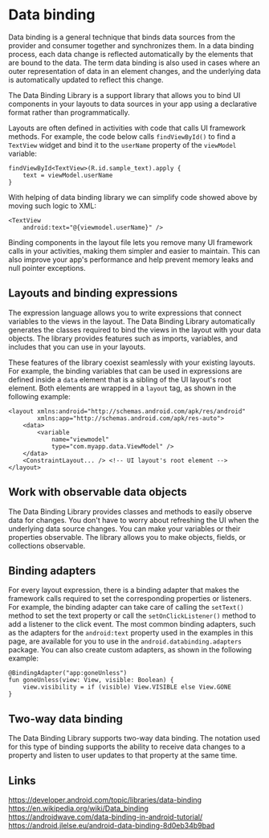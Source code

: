 # Data binding

Data binding is a general technique that binds data sources from the provider and consumer together and synchronizes them. In a data binding process, each data change is reflected automatically by the elements that are bound to the data. The term data binding is also used in cases where an outer representation of data in an element changes, and the underlying data is automatically updated to reflect this change.

The Data Binding Library is a support library that allows you to bind UI components in your layouts to data sources in your app using a declarative format rather than programmatically.

Layouts are often defined in activities with code that calls UI framework methods. For example, the code below calls `findViewById()` to find a `TextView` widget and bind it to the `userName` property of the `viewModel` variable:
```
findViewById<TextView>(R.id.sample_text).apply {
    text = viewModel.userName
}
```

With helping of data binding library we can simplify code showed above by moving such logic to XML:

```
<TextView
    android:text="@{viewmodel.userName}" />
```

Binding components in the layout file lets you remove many UI framework calls in your activities, making them simpler and easier to maintain. This can also improve your app's performance and help prevent memory leaks and null pointer exceptions.

## Layouts and binding expressions
The expression language allows you to write expressions that connect variables to the views in the layout. The Data Binding Library automatically generates the classes required to bind the views in the layout with your data objects. The library provides features such as imports, variables, and includes that you can use in your layouts.

These features of the library coexist seamlessly with your existing layouts. For example, the binding variables that can be used in expressions are defined inside a `data` element that is a sibling of the UI layout's root element. Both elements are wrapped in a `layout` tag, as shown in the following example:
```
<layout xmlns:android="http://schemas.android.com/apk/res/android"
        xmlns:app="http://schemas.android.com/apk/res-auto">
    <data>
        <variable
            name="viewmodel"
            type="com.myapp.data.ViewModel" />
    </data>
    <ConstraintLayout... /> <!-- UI layout's root element -->
</layout>
```

## Work with observable data objects
The Data Binding Library provides classes and methods to easily observe data for changes. You don't have to worry about refreshing the UI when the underlying data source changes. You can make your variables or their properties observable. The library allows you to make objects, fields, or collections observable.

## Binding adapters
For every layout expression, there is a binding adapter that makes the framework calls required to set the corresponding properties or listeners. For example, the binding adapter can take care of calling the `setText()` method to set the text property or call the `setOnClickListener()` method to add a listener to the click event. The most common binding adapters, such as the adapters for the `android:text` property used in the examples in this page, are available for you to use in the `android.databinding.adapters` package. You can also create custom adapters, as shown in the following example:

```
@BindingAdapter("app:goneUnless")
fun goneUnless(view: View, visible: Boolean) {
    view.visibility = if (visible) View.VISIBLE else View.GONE
}
```

## Two-way data binding
The Data Binding Library supports two-way data binding. The notation used for this type of binding supports the ability to receive data changes to a property and listen to user updates to that property at the same time.

## Links  
https://developer.android.com/topic/libraries/data-binding  
https://en.wikipedia.org/wiki/Data_binding  
https://androidwave.com/data-binding-in-android-tutorial/  
https://android.jlelse.eu/android-data-binding-8d0eb34b9bad

